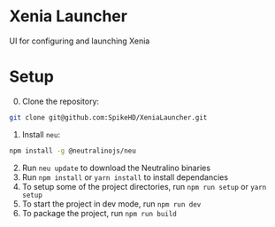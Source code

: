 # Xenia Launcher

UI for configuring and launching Xenia

# Setup

0. Clone the repository:
 ```sh
 git clone git@github.com:SpikeHD/XeniaLauncher.git
 ```
1. Install `neu`:
 ```sh
 npm install -g @neutralinojs/neu
 ```
2. Run `neu update` to download the Neutralino binaries
3. Run `npm install` or `yarn install` to install dependancies
4. To setup some of the project directories, run `npm run setup` or `yarn setup`
5. To start the project in dev mode, run `npm run dev`
6. To package the project, run `npm run build`
